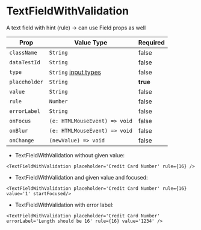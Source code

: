 # TextFieldWithValidation

A text field with hint (rule) -> can use Field props as well

| Prop          | Value Type                                                                                                     | Required |
| ------------- | -------------------------------------------------------------------------------------------------------------- | -------- |
| `className`   | `String`                                                                                                       | false    |
| `dataTestId`  | `String`                                                                                                       | false    |
| `type`        | `String` [input types](https://developer.mozilla.org/en-US/docs/Web/HTML/Element/input#Form_%3Cinput%3E_types) | false    |
| `placeholder` | `String`                                                                                                       | **true** |
| `value`       | `String`                                                                                                       | false    |
| `rule`        | `Number`                                                                                                       | false    |
| `errorLabel`  | `String`                                                                                                       | false    |
| `onFocus`     | `(e: HTMLMouseEvent) => void`                                                                                  | false    |
| `onBlur`      | `(e: HTMLMouseEvent) => void`                                                                                  | false    |
| `onChange`    | `(newValue) => void`                                                                                           | false    |

- TextFieldWithValidation without given value:

```
<TextFieldWithValidation placeholder='Credit Card Number' rule={16} />
```

- TextFieldWithValidation and given value and focused:

```
<TextFieldWithValidation placeholder='Credit Card Number' rule={16} value='1' startFocused/>
```

- TextFieldWithValidation with error label:

```
<TextFieldWithValidation placeholder='Credit Card Number' errorLabel='Length should be 16' rule={16} value='1234' />
```

